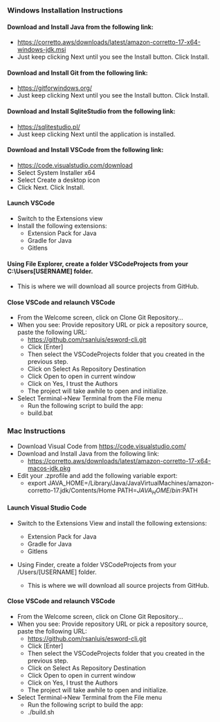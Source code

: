 ### Windows Installation Instructions

#### Download and Install Java from the following link:

-  https://corretto.aws/downloads/latest/amazon-corretto-17-x64-windows-jdk.msi
-  Just keep clicking Next until you see the Install button. Click Install.

#### Download and Install Git from the following link:

-  https://gitforwindows.org/
-  Just keep clicking Next until you see the Install button. Click Install.

#### Download and Install SqliteStudio from the following link:
-  https://sqlitestudio.pl/
-  Just keep clicking Next until the application is installed.

#### Download and Install VSCode from the following link:
-  https://code.visualstudio.com/download
-  Select System Installer x64
-  Select Create a desktop icon
-  Click Next. Click Install. 

####  Launch VSCode
-  Switch to the Extensions view
-  Install the following extensions:
   - Extension Pack for Java
   - Gradle for Java
   - Gitlens

#### Using File Explorer, create a folder VSCodeProjects from your C:\Users\[USERNAME] folder.

- This is where we will download all source projects from GitHub.

#### Close VSCode and relaunch VSCode

- From the Welcome screen, click on Clone Git Repository...
- When you see: Provide repository URL or pick a repository source, paste the following URL:
  - https://github.com/rsanluis/esword-cli.git
  - Click [Enter]
  - Then select the VSCodeProjects folder that you created in the previous step.
  - Click on Select As Repository Destination
  - Click Open to open in current window
  - Click on Yes, I trust the Authors
  - The project will take awhile to open and initialize.
- Select Terminal->New Terminal from the File menu
  - Run the following script to build the app:
  - build.bat

### Mac Instructions
- Download Visual Code from https://code.visualstudio.com/
- Download and Install Java from the following link:
  - https://corretto.aws/downloads/latest/amazon-corretto-17-x64-macos-jdk.pkg
- Edit your .zprofile and add the following variable export:
  - export JAVA_HOME=/Library/Java/JavaVirtualMachines/amazon-corretto-17.jdk/Contents/Home
    PATH=$JAVA_HOME/bin:$PATH

#### Launch Visual Studio Code

- Switch to the Extensions View and install the following extensions:
  - Extension Pack for Java
  - Gradle for Java
  - Gitlens

- Using Finder, create a folder VSCodeProjects from your /Users/[USERNAME] folder.
  - This is where we will download all source projects from GitHub.

#### Close VSCode and relaunch VSCode

- From the Welcome screen, click on Clone Git Repository...
- When you see: Provide repository URL or pick a repository source, paste the following URL:
  - https://github.com/rsanluis/esword-cli.git
  - Click [Enter]
  - Then select the VSCodeProjects folder that you created in the previous step.
  - Click on Select As Repository Destination
  - Click Open to open in current window
  - Click on Yes, I trust the Authors
  - The project will take awhile to open and initialize.
- Select Terminal->New Terminal from the File menu
  - Run the following script to build the app:
  - ./build.sh